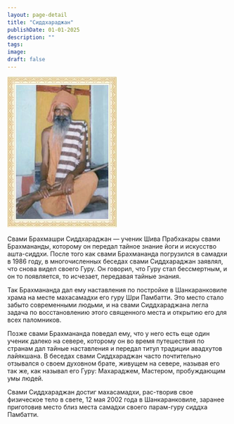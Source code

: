```yaml
---
layout: page-detail
title: "Сиддхараджан"
publishDate: 01-01-2025
description: ""
tags:
image:
draft: false
---
```


![Сиддхараджан](/upload/iblock/2b2/2b283e8b39fe14a05c390b646c9a923b.jpg "Сиддхараджан") 

 Свами Брахмашри Сиддхараджан — ученик Шива Прабхакары свами Брахмананды, которо­му он передал тайное знание йоги и искусство ашта-сиддхи. После того как свами Брахмананда по­грузился в самадхи в 1986 году, в многочисленных бе­седах свами Сиддхараджан заявлял, что снова видел своего Гуру. Он говорил, что Гуру стал бессмертным, и он то появляется, то исчезает, передавая тайные знания.

 Так Брахмананда дал ему наставления по по­стройке в Шанкаранковиле храма на месте маха­самадхи его гуру Шри Памбатти. Это место стало забыто современными людьми, и на свами Сиддха­раджана легла задача по восстановлению этого свя­щенного места и открытию его для всех паломников.

 Позже свами Брахмананда поведал ему, что у него есть еще один ученик далеко на севере, которому он во время путешествия по странам дал тайные наставления и передал титул традиции авадхутов лайякшана. В беседах свами Сиддхараджан часто почтительно отзывался о своем духовном брате, жи­вущем на севере, называя его так же, как называл его Гуру: Махараджем, Мастером, пробуждающим умы людей.

 Свами Сиддхараджан достиг махасамадхи, рас-творив свое физическое тело в свете, 12 мая 2002 года в Шанкаранковиле, заранее приготовив место близ места самадхи своего парам-гуру сиддха Памбатти.
  
  
